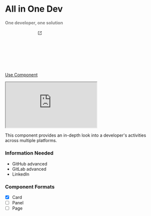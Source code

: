 <h1 id="allinonedev">All in One Dev</h1>

<h4 style="color: gray;">One developer, one solution</h4>

<a class="button" href="https://mathpow.github.io/DevEngageAnalytics/playground?card=allinonedev">Use Component<svg class="icon"><path d="M3 2C2.44772 2 2 2.44772 2 3V12C2 12.5523 2.44772 13 3 13H12C12.5523 13 13 12.5523 13 12V8.5C13 8.22386 12.7761 8 12.5 8C12.2239 8 12 8.22386 12 8.5V12H3V3L6.5 3C6.77614 3 7 2.77614 7 2.5C7 2.22386 6.77614 2 6.5 2H3ZM12.8536 2.14645C12.9015 2.19439 12.9377 2.24964 12.9621 2.30861C12.9861 2.36669 12.9996 2.4303 13 2.497L13 2.5V2.50049V5.5C13 5.77614 12.7761 6 12.5 6C12.2239 6 12 5.77614 12 5.5V3.70711L6.85355 8.85355C6.65829 9.04882 6.34171 9.04882 6.14645 8.85355C5.95118 8.65829 5.95118 8.34171 6.14645 8.14645L11.2929 3H9.5C9.22386 3 9 2.77614 9 2.5C9 2.22386 9.22386 2 9.5 2H12.4999H12.5C12.5678 2 12.6324 2.01349 12.6914 2.03794C12.7504 2.06234 12.8056 2.09851 12.8536 2.14645Z" fill="currentColor" fill-rule="evenodd" clip-rule="evenodd"></path></svg></a>

<iframe src="https://www.figma.com/embed?embed_host=share&url=https%3A%2F%2Fwww.figma.com%2Fdesign%2F2VrK9qzBpIUjeDmHHkKkor%2FDevEngageAnalytics%3Fnode-id%3D194-2%26t%3DOO2jzT0T6K5AW2OY-1" allowfullscreen></iframe>

This component provides an in-depth look into a developer's activities across multiple platforms.

<h3 id="informationneeded">Information Needed</h3>

- GitHub advanced
- GitLab advanced
- LinkedIn

<h3 id="componentformat">Component Formats</h3>

- [x] Card
- [ ] Panel
- [ ] Page
